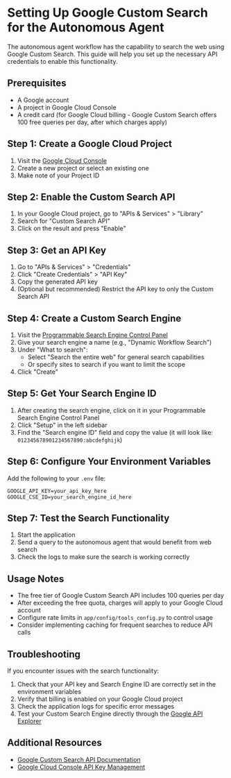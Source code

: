 # Setting Up Google Custom Search for the Autonomous Agent

The autonomous agent workflow has the capability to search the web using Google Custom Search. This guide will help you set up the necessary API credentials to enable this functionality.

## Prerequisites

- A Google account
- A project in Google Cloud Console
- A credit card (for Google Cloud billing - Google Custom Search offers 100 free queries per day, after which charges apply)

## Step 1: Create a Google Cloud Project

1. Visit the [Google Cloud Console](https://console.cloud.google.com/)
2. Create a new project or select an existing one
3. Make note of your Project ID

## Step 2: Enable the Custom Search API

1. In your Google Cloud project, go to "APIs & Services" > "Library"
2. Search for "Custom Search API"
3. Click on the result and press "Enable"

## Step 3: Get an API Key

1. Go to "APIs & Services" > "Credentials"
2. Click "Create Credentials" > "API Key"
3. Copy the generated API key
4. (Optional but recommended) Restrict the API key to only the Custom Search API

## Step 4: Create a Custom Search Engine

1. Visit the [Programmable Search Engine Control Panel](https://programmablesearchengine.google.com/controlpanel/create)
2. Give your search engine a name (e.g., "Dynamic Workflow Search")
3. Under "What to search":
   - Select "Search the entire web" for general search capabilities
   - Or specify sites to search if you want to limit the scope
4. Click "Create"

## Step 5: Get Your Search Engine ID

1. After creating the search engine, click on it in your Programmable Search Engine Control Panel
2. Click "Setup" in the left sidebar
3. Find the "Search engine ID" field and copy the value (it will look like: `012345678901234567890:abcdefghijk`)

## Step 6: Configure Your Environment Variables

Add the following to your `.env` file:

```
GOOGLE_API_KEY=your_api_key_here
GOOGLE_CSE_ID=your_search_engine_id_here
```

## Step 7: Test the Search Functionality

1. Start the application
2. Send a query to the autonomous agent that would benefit from web search
3. Check the logs to make sure the search is working correctly

## Usage Notes

- The free tier of Google Custom Search API includes 100 queries per day
- After exceeding the free quota, charges will apply to your Google Cloud account
- Configure rate limits in `app/config/tools_config.py` to control usage
- Consider implementing caching for frequent searches to reduce API calls

## Troubleshooting

If you encounter issues with the search functionality:

1. Check that your API key and Search Engine ID are correctly set in the environment variables
2. Verify that billing is enabled on your Google Cloud project
3. Check the application logs for specific error messages
4. Test your Custom Search Engine directly through the [Google API Explorer](https://developers.google.com/custom-search/v1/reference/rest/v1/cse/list)

## Additional Resources

- [Google Custom Search API Documentation](https://developers.google.com/custom-search/v1/overview)
- [Google Cloud Console API Key Management](https://cloud.google.com/docs/authentication/api-keys)
